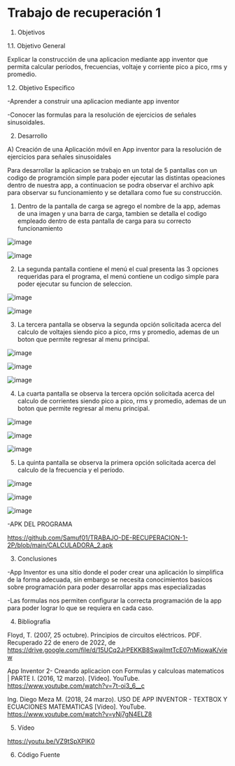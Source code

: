 # Trabajo de recuperación 1

1. Objetivos

1.1. Objetivo General

Explicar la construcción de una aplicacion mediante app inventor que permita calcular períodos, frecuencias, voltaje y corriente pico a pico, rms y promedio.

1.2. Objetivo Especifico

-Aprender a construir una aplicacion mediante app inventor

-Conocer las formulas para la resolución de ejercicios de señales sinusoidales.

2. Desarrollo

A) Creación de una Aplicación móvil en App inventor para la resolución de ejercicios para señales sinusoidales

Para desarrollar la aplicacion se trabajo en un total de 5 pantallas con un codigo de programción simple para poder ejecutar las distintas opeaciones dentro de nuestra app, a continuacion se podra observar el archivo apk para observar su funcionamiento y se detallara como fue su construcción.

1. Dentro de la pantalla de carga se agrego el nombre de la app, ademas de una imagen y una barra de carga, tambien se detalla el codigo empleado dentro de esta pantalla de carga para su correcto funcionamiento

![image](https://user-images.githubusercontent.com/94079321/150789895-8209ef03-2f6b-4d50-9459-8e659a94a928.png)

![image](https://user-images.githubusercontent.com/94079321/150789921-cf78cd7e-3e18-4bf7-a0a4-06e1d7710bf3.png)

2. La segunda pantalla contiene el menú el cual presenta las 3 opciones requeridas para el programa, el menú contiene un codigo simple para poder ejecutar su funcion de seleccion.

![image](https://user-images.githubusercontent.com/94079321/150790806-8e09600f-8a83-4a9e-b8f5-e9ae4f11e852.png)

![image](https://user-images.githubusercontent.com/94079321/150790838-a5cde1dc-bf0e-41f4-918b-ad1e59a30d40.png)

3. La tercera pantalla se observa la segunda opción solicitada acerca del calculo de voltajes siendo pico a pico, rms y promedio, ademas de un boton que permite regresar al menu principal.

![image](https://user-images.githubusercontent.com/94079321/150792659-dfa62f80-055f-4d48-b0e2-8dc198bc7ca4.png)

![image](https://user-images.githubusercontent.com/94079321/150793124-a1e403cf-40fd-4acb-94f5-6d2b8a12acab.png)

![image](https://user-images.githubusercontent.com/94079321/150792731-fedb0b57-f176-40bd-88a0-19f8af67fef5.png)

4. La cuarta pantalla se observa la tercera opción solicitada acerca del calculo de corrientes siendo pico a pico, rms y promedio, ademas de un boton que permite regresar al menu principal.

![image](https://user-images.githubusercontent.com/94079321/150793826-2532505a-2231-4ca1-884b-2082bbaba694.png)

![image](https://user-images.githubusercontent.com/94079321/150793851-bac6d358-b583-440b-b3b7-f2e5bff72414.png)

![image](https://user-images.githubusercontent.com/94079321/150793885-da60d92a-ef74-41df-9225-a601be8d52e9.png)

5. La quinta pantalla se observa la primera opción solicitada acerca del calculo de la frecuencia y el período.

![image](https://user-images.githubusercontent.com/94079321/150794564-1ddc9e0f-2f25-4857-a8b0-08184c315fd7.png)

![image](https://user-images.githubusercontent.com/94079321/150794606-db246da8-02d6-4b8f-8cb2-89ff03292198.png)

![image](https://user-images.githubusercontent.com/94079321/150794634-cdb3e163-ae4c-49e7-81c0-1086ac86ed5c.png)

-APK DEL PROGRAMA

https://github.com/Samuf01/TRABAJO-DE-RECUPERACION-1-2P/blob/main/CALCULADORA_2.apk

3. Conclusiones

-App Inventor es una sitio donde el poder crear una aplicación lo simplifica de la forma adecuada, sin embargo se necesita conocimientos basicos sobre programación para poder desarrollar apps mas especializadas

-Las formulas nos permiten configurar la correcta programación de la app para poder lograr lo que se requiera en cada caso.

4. Bibliografia

Floyd, T. (2007, 25 octubre). Principios de circuitos eléctricos. PDF. Recuperado 22 de enero de 2022, de https://drive.google.com/file/d/15UCq2JrPEKKB8SwajlmtTcE07nMiowaK/view

App Inventor 2- Creando aplicacion con Formulas y calculoas matematicos | PARTE I. (2016, 12 marzo). [Vídeo]. YouTube. https://www.youtube.com/watch?v=7t-oi3_6__c

Ing. Diego Meza M. (2018, 24 marzo). USO DE APP INVENTOR - TEXTBOX Y ECUACIONES MATEMATICAS [Vídeo]. YouTube. https://www.youtube.com/watch?v=yNj7gN4ELZ8

5. Vídeo

https://youtu.be/VZ9tSpXPIK0

6. Código Fuente

